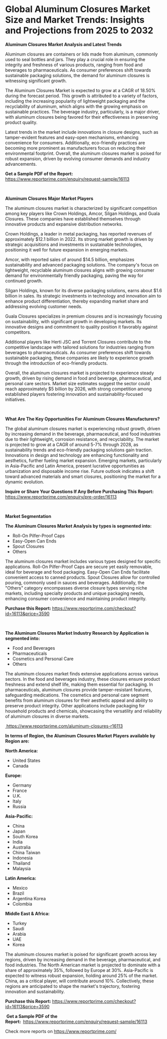 <p><h1>Global Aluminum Closures Market Size and Market Trends: Insights and Projections from 2025 to 2032</h1></p><p><strong>Aluminum Closures Market Analysis and Latest Trends</strong></p>
<p><p>Aluminum closures are containers or lids made from aluminum, commonly used to seal bottles and jars. They play a crucial role in ensuring the integrity and freshness of various products, ranging from food and beverages to pharmaceuticals. As consumer preferences shift towards sustainable packaging solutions, the demand for aluminum closures is witnessing significant growth.</p><p>The Aluminum Closures Market is expected to grow at a CAGR of 18.50% during the forecast period. This growth is attributed to a variety of factors, including the increasing popularity of lightweight packaging and the recyclability of aluminum, which aligns with the growing emphasis on sustainable practices. The beverage industry, particularly, is a major driver, with aluminum closures being favored for their effectiveness in preserving product quality.</p><p>Latest trends in the market include innovations in closure designs, such as tamper-evident features and easy-open mechanisms, enhancing convenience for consumers. Additionally, eco-friendly practices are becoming more prominent as manufacturers focus on reducing their environmental footprint. Overall, the aluminum closures market is poised for robust expansion, driven by evolving consumer demands and industry advancements.</p></p>
<p><strong>Get a Sample PDF of the Report:&nbsp;</strong> <a href="https://www.reportprime.com/enquiry/request-sample/16113?utm_campaign=3172&utm_medium=2&utm_source=Github&utm_content=ia&utm_term=20032025&utm_id=aluminum-closures">https://www.reportprime.com/enquiry/request-sample/16113</a></p>
<p>&nbsp;</p>
<p><strong>Aluminum Closures Major Market Players</strong></p>
<p><p>The aluminum closures market is characterized by significant competition among key players like Crown Holdings, Amcor, Silgan Holdings, and Guala Closures. These companies have established themselves through innovative products and expansive distribution networks.</p><p>Crown Holdings, a leader in metal packaging, has reported revenues of approximately $12.1 billion in 2022. Its strong market growth is driven by strategic acquisitions and investments in sustainable technologies, positioning it well for future expansion in emerging markets.</p><p>Amcor, with reported sales of around $14.5 billion, emphasizes sustainability and advanced packaging solutions. The company's focus on lightweight, recyclable aluminum closures aligns with growing consumer demand for environmentally friendly packaging, paving the way for continued growth.</p><p>Silgan Holdings, known for its diverse packaging solutions, earns about $1.6 billion in sales. Its strategic investments in technology and innovation aim to enhance product differentiation, thereby expanding market share and addressing evolving customer needs.</p><p>Guala Closures specializes in premium closures and is increasingly focusing on sustainability, with significant growth in developing markets. Its innovative designs and commitment to quality position it favorably against competitors.</p><p>Additional players like Herti JSC and Torrent Closures contribute to the competitive landscape with tailored solutions for industries ranging from beverages to pharmaceuticals. As consumer preferences shift towards sustainable packaging, these companies are likely to experience growth through the introduction of eco-friendly products.</p><p>Overall, the aluminum closures market is projected to experience steady growth, driven by rising demand in food and beverage, pharmaceutical, and personal care sectors. Market size estimates suggest the sector could reach approximately $5 billion by 2026, with strong competition among established players fostering innovation and sustainability-focused initiatives.</p></p>
<p>&nbsp;</p>
<p><strong>What Are The Key Opportunities For Aluminum Closures Manufacturers?</strong></p>
<p><p>The global aluminum closures market is experiencing robust growth, driven by increasing demand in the beverage, pharmaceutical, and food industries due to their lightweight, corrosion resistance, and recyclability. The market is projected to grow at a CAGR of around 5-7% through 2028, as sustainability trends and eco-friendly packaging solutions gain traction. Innovations in design and technology are enhancing functionality and aesthetics, further fueling market expansion. Emerging markets, particularly in Asia-Pacific and Latin America, present lucrative opportunities as urbanization and disposable income rise. Future outlook indicates a shift toward advanced materials and smart closures, positioning the market for a dynamic evolution.</p></p>
<p><strong>Inquire or Share Your Questions If Any Before Purchasing This Report:</strong> <a href="https://www.reportprime.com/enquiry/pre-order/16113?utm_campaign=3172&utm_medium=2&utm_source=Github&utm_content=ia&utm_term=20032025&utm_id=aluminum-closures">https://www.reportprime.com/enquiry/pre-order/16113</a></p>
<p>&nbsp;</p>
<p><strong>Market Segmentation</strong></p>
<p><strong>The Aluminum Closures Market Analysis by types is segmented into:</strong></p>
<p><ul><li>Roll-On Pilfer-Proof Caps</li><li>Easy-Open Can Ends</li><li>Spout Closures</li><li>Others</li></ul></p>
<p><p>The aluminum closures market includes various types designed for specific applications. Roll-On Pilfer-Proof Caps are secure yet easily removable, ideal for beverage and food packaging. Easy-Open Can Ends facilitate convenient access to canned products. Spout Closures allow for controlled pouring, commonly used in sauces and beverages. Additionally, the "Others" category encompasses diverse closure types serving niche markets, including specialty products and unique packaging needs, enhancing consumer convenience and maintaining product integrity.</p></p>
<p><strong>Purchase this Report:&nbsp;</strong><a href="https://www.reportprime.com/checkout?id=16113&price=3590&utm_campaign=3172&utm_medium=2&utm_source=Github&utm_content=ia&utm_term=20032025&utm_id=aluminum-closures">https://www.reportprime.com/checkout?id=16113&price=3590</a></p>
<p>&nbsp;</p>
<p><strong>The Aluminum Closures Market Industry Research by Application is segmented into:</strong></p>
<p><ul><li>Food and Beverages</li><li>Pharmaceuticals</li><li>Cosmetics and Personal Care</li><li>Others</li></ul></p>
<p><p>The aluminum closures market finds extensive applications across various sectors. In the food and beverages industry, these closures ensure product freshness and extend shelf life, making them essential for packaging. In pharmaceuticals, aluminum closures provide tamper-resistant features, safeguarding medications. The cosmetics and personal care segment benefits from aluminum closures for their aesthetic appeal and ability to preserve product integrity. Other applications include packaging for household products and chemicals, showcasing the versatility and reliability of aluminum closures in diverse markets.</p></p>
<p><a href="https://www.reportprime.com/aluminum-closures-r16113?utm_campaign=3172&utm_medium=2&utm_source=Github&utm_content=ia&utm_term=20032025&utm_id=aluminum-closures">&nbsp;https://www.reportprime.com/aluminum-closures-r16113</a></p>
<p><strong>In terms of Region, the Aluminum Closures Market Players available by Region are:</strong></p>
<p>
    <p> <strong> North America: </strong>
        <ul>
            <li>United States</li>
            <li>Canada</li>
        </ul>
        </p> 
    <p> <strong> Europe: </strong>
        <ul>
            <li>Germany</li>
            <li>France</li>
            <li>U.K.</li>
            <li>Italy</li>
            <li>Russia</li>
        </ul>
        </p> 
    <p> <strong> Asia-Pacific: </strong>
        <ul>
            <li>China</li>
            <li>Japan</li>
            <li>South Korea</li>
            <li>India</li>
            <li>Australia</li>
            <li>China Taiwan</li>
            <li>Indonesia</li>
            <li>Thailand</li>
            <li>Malaysia</li>
        </ul>
        </p> 
    <p> <strong> Latin America: </strong>
        <ul>
            <li>Mexico</li>
            <li>Brazil</li>
            <li>Argentina Korea</li>
            <li>Colombia</li>
        </ul>
        </p> 
    <p> <strong> Middle East & Africa: </strong>
        <ul>
            <li>Turkey</li>
            <li>Saudi</li>
            <li>Arabia</li>
            <li>UAE</li>
            <li>Korea</li>
        </ul>
    </p>
    </p>
<p><p>The aluminum closures market is poised for significant growth across key regions, driven by increasing demand in the beverage, pharmaceutical, and food industries. The North American market is projected to dominate with a share of approximately 35%, followed by Europe at 30%. Asia-Pacific is expected to witness robust expansion, holding around 25% of the market. China, as a critical player, will contribute around 10%. Collectively, these regions are anticipated to shape the market's trajectory, fostering innovation and sustainability.</p></p>
<p><strong>Purchase this Report: </strong><a href="https://www.reportprime.com/checkout?id=16113&price=3590&utm_campaign=3172&utm_medium=2&utm_source=Github&utm_content=ia&utm_term=20032025&utm_id=aluminum-closures">https://www.reportprime.com/checkout?id=16113&price=3590</a></p>
<p>&nbsp;<strong>Get a Sample PDF of the Report:&nbsp;&nbsp;</strong><a href="https://www.reportprime.com/enquiry/request-sample/16113?utm_campaign=3172&utm_medium=2&utm_source=Github&utm_content=ia&utm_term=20032025&utm_id=aluminum-closures">https://www.reportprime.com/enquiry/request-sample/16113</a></p>
<p><strong></strong></p>
<p>Check more reports on <a href="https://www.reportprime.com/?utm_campaign=3172&utm_medium=2&utm_source=Github&utm_content=ia&utm_term=20032025&utm_id=aluminum-closures">https://www.reportprime.com/</a></p>